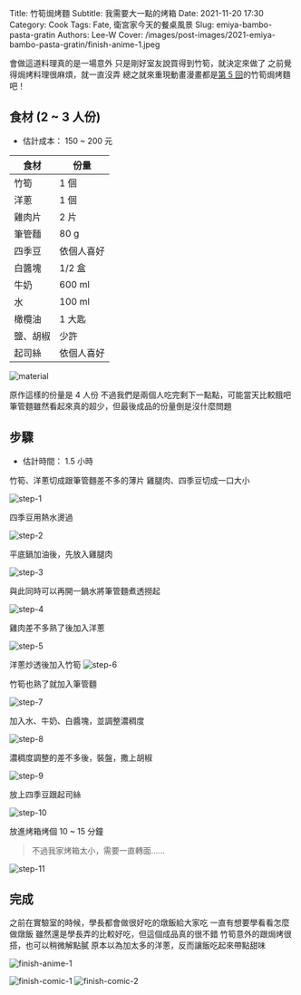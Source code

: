 Title: 竹筍焗烤麵
Subtitle: 我需要大一點的烤箱
Date: 2021-11-20 17:30
Category: Cook
Tags: Fate, 衛宮家今天的餐桌風景
Slug: emiya-bambo-pasta-gratin
Authors: Lee-W
Cover: /images/post-images/2021-emiya-bambo-pasta-gratin/finish-anime-1.jpeg

會做這道料理真的是一場意外
只是剛好室友說買得到竹筍，就決定來做了
之前覺得焗烤料理很麻煩，就一直沒弄
總之就來重現動畫漫畫都是[第 5 回](https://ani.gamer.com.tw/animeVideo.php?sn=16731)的竹筍焗烤麵吧！

<!--more-->

## 食材 (2 ~ 3 人份)
* 估計成本： 150 ~ 200 元

| 食材 | 份量 |
|---|---|
| 竹筍 | 1 個 |
| 洋蔥 | 1 個 |
| 雞肉片 | 2 片 |
| 筆管麵 | 80 g |
| 四季豆 | 依個人喜好 |
| 白醬塊 | 1/2 盒 |
| 牛奶 | 600 ml |
| 水 | 100 ml |
| 橄欖油 | 1 大匙 |
| 鹽、胡椒 | 少許 |
| 起司絲 | 依個人喜好 |

![material](/images/post-images/2021-emiya-bambo-pasta-gratin/material.jpeg)

原作這樣的份量是 4 人份
不過我們是兩個人吃完剩下一點點，可能當天比較餓吧
筆管麵雖然看起來真的超少，但最後成品的份量倒是沒什麼問題

## 步驟
* 估計時間： 1.5 小時

竹筍、洋蔥切成跟筆管麵差不多的薄片
雞腿肉、四季豆切成一口大小

![step-1](/images/post-images/2021-emiya-bambo-pasta-gratin/step-1.jpeg)

四季豆用熱水燙過

![step-2](/images/post-images/2021-emiya-bambo-pasta-gratin/step-2.jpeg)

平底鍋加油後，先放入雞腿肉

![step-3](/images/post-images/2021-emiya-bambo-pasta-gratin/step-3.jpeg)

與此同時可以再開一鍋水將筆管麵煮透撈起

![step-4](/images/post-images/2021-emiya-bambo-pasta-gratin/step-4.jpeg)

雞肉差不多熟了後加入洋蔥

![step-5](/images/post-images/2021-emiya-bambo-pasta-gratin/step-5.jpeg)

洋蔥炒透後加入竹筍
![step-6](/images/post-images/2021-emiya-bambo-pasta-gratin/step-6.jpeg)

竹筍也熟了就加入筆管麵

![step-7](/images/post-images/2021-emiya-bambo-pasta-gratin/step-7.jpeg)

加入水、牛奶、白醬塊，並調整濃稠度

![step-8](/images/post-images/2021-emiya-bambo-pasta-gratin/step-8.jpeg)

濃稠度調整的差不多後，裝盤，撒上胡椒

![step-9](/images/post-images/2021-emiya-bambo-pasta-gratin/step-9.jpeg)

放上四季豆跟起司絲

![step-10](/images/post-images/2021-emiya-bambo-pasta-gratin/step-10.jpeg)

放進烤箱烤個 10 ~ 15 分鐘

> 不過我家烤箱太小，需要一直轉面......

![step-11](/images/post-images/2021-emiya-bambo-pasta-gratin/step-11.jpeg)

## 完成
之前在實驗室的時候，學長都會做很好吃的燉飯給大家吃
一直有想要學看看怎麼做燉飯
雖然還是學長弄的比較好吃，但這個成品真的很不錯
竹筍意外的跟焗烤很搭，也可以稍微解點膩
原本以為加太多的洋蔥，反而讓飯吃起來帶點甜味

![finish-anime-1](/images/post-images/2021-emiya-bambo-pasta-gratin/finish-anime-1.jpeg)

![finish-comic-1](/images/post-images/2021-emiya-bambo-pasta-gratin/finish-comic-1.jpeg)
![finish-comic-2](/images/post-images/2021-emiya-bambo-pasta-gratin/finish-comic-2.jpeg)
